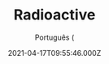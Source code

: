 ---
id: '70674c35-fbc8-4d8a-8e5e-8f023c2c0582'
type: 'movie' # Filme, Série, Anime
title: "Radioactive"
synopsis: ["Movida por uma mente brilhante e uma grande paixão, Marie Curie embarca em uma jornada científica com o marido, Pierre. Suas descobertas vão mudar o mundo.",
]
originalTitle: "Radioactive"
date: '2021-04-17T09:55:46.000Z'
update: '2021-04-17T09:55:46.000Z'
releaseDate: '2019-09-06T03:00:00.000Z'
imdb:
  rating: '6.2' # 8.5
  id: '' # tt0470752
duration: '1h 49 Min'
trailer:
  urls: [
    '4a6H1w3kgWw',
  ]
tags: ['1080p']
genre: ['Biografia', 'Drama', 'Romance'] #
quality: 'WEB-DL' # BluRay, WEB-DL, HDTV, WEB-DL4K, WEB-DLe
format: 'MKV' # MKV, MP4, TS
audio: 'Português, Inglês' # Dublado, Legendado, Dual Audio, Dub & Leg
subtitle: 'Português (' # Português, inglês,
size: '1.7 GB' # 4.8 GB
audioQuality: 10
videoQuality: 10
directors: []
#  - name: 'Lana Wachowski'
#    image: ''
#  - name: 'Lilly Wachowski'
#    image: ''
cast: []
#  - name: 'Keanu Reeves'
#    image: ''
#    characterName: 'Neo'
writers: []
#  - name: ''
#    image: ''
maturityRating:
  age: '' # L , 10, 12, 14, 16, 18
  topics: [''] # Violence, Illegal drugs, Inappropriate Language, Legal Drugs, Sexual Content, Extreme Violence
###########################################
download:
  
  - url: 'magnet:?xt=urn:btih:82973416a0bf49310496279b1f9f22b648dfba0b&dn=Radioactive.2021.1080p.WEB-DL.5.1.DUAL.COMANDO.TO&tr=udp%3a%2f%2fpublic.popcorn-tracker.org%3a6969%2fannounce&tr=udp%3a%2f%2ftracker.internetwarriors.net%3a1337%2fannounce&tr=udp%3a%2f%2ftracker.opentrackr.org%3a1337%2fannounce&tr=udp%3a%2f%2fexodus.desync.com%3a6969%2fannounce&tr=udp%3a%2f%2fretracker.lanta-net.ru%3a2710%2fannounce&tr=udp%3a%2f%2fopen.stealth.si%3a80%2fannounce&tr=udp%3a%2f%2fwww.torrent.eu.org%3a451%2fannounce&tr=udp%3a%2f%2fopentracker.i2p.rocks%3a6969%2fannounce&tr=http%3a%2f%2ftracker.opentrackr.org%3a1337%2fannounce&tr=udp%3a%2f%2f3rt.tace.ru%3a60889%2fannounce'
    resolution: '1080p' # 720p, 1080p, 4K,
    audio: 'Dual Áudio' # Dublado, Legendado, Dual Audio
    size: '' # 4.8 GB
    quality: '' # BluRay, WEB-DL
    format: '' # MKV
images:
  cover: '/assets/movies/radioactive-2.jpg'
  background: '/assets/movies/'
---